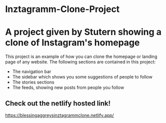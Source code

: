 # Inztagramm-Clone-Project

# A project given by Stutern showing a clone of Instagram's homepage

This project is an example of how you can clone the homepage or landing page of any website. The following sections are contained in this project:

* The navigation bar 
* The sidebar which shows you some suggestions of people to follow
* The stories sections
* The feeds, showing new posts from people you follow

## Check out the netlify hosted link!
https://blessingaggreysinztagrammclone.netlify.app/
